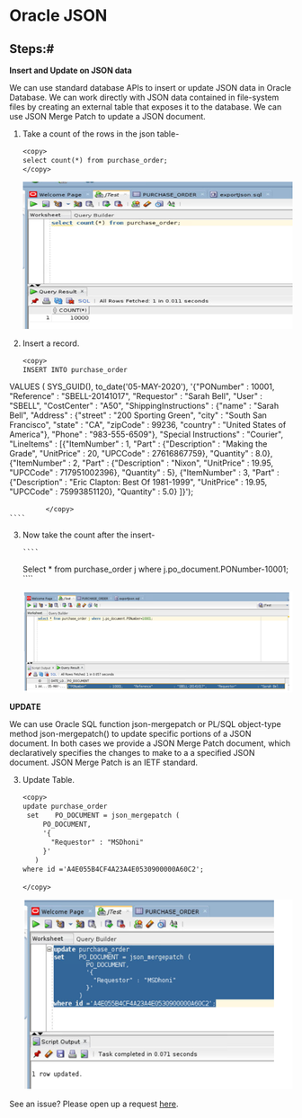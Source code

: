 
# Oracle JSON 



## Steps:#

 **Insert and Update on JSON data**

  We can use standard database APIs to insert or update JSON data in Oracle Database. We can work directly with JSON data contained in file-system files by creating an external table that exposes it to the database. We can use JSON Merge Patch to update a JSON document.


1. Take a count of the rows in the json table-
   
    ````
    <copy>
    select count(*) from purchase_order;
    </copy>
    ````
    
    ![](./images/insert_json.PNG " ")

2. Insert a record.
    
         
    ````
    <copy>
    INSERT INTO purchase_order
  VALUES (
    SYS_GUID(),
to_date('05-MAY-2020'),
    '{"PONumber"             : 10001,
      "Reference"            : "SBELL-20141017",
      "Requestor"            : "Sarah Bell",
      "User"                 : "SBELL",
      "CostCenter"           : "A50",
      "ShippingInstructions" : {"name"    : "Sarah Bell",
                  "Address" : {"street"  : "200 Sporting Green",
                              "city"    : "South San Francisco",
                              "state"   : "CA",
                              "zipCode" : 99236,
                        "country" : "United States of America"},
                        "Phone"   : "983-555-6509"},
      "Special Instructions" : "Courier",
      "LineItems"            : [{"ItemNumber" : 1,
             "Part"       : {"Description" : "Making the Grade",
                             "UnitPrice"   : 20,
                             "UPCCode"     : 27616867759},
             "Quantity"   : 8.0},
                              {"ItemNumber" : 2,
             "Part"       : {"Description" : "Nixon",
                                "UnitPrice"   : 19.95,
                                "UPCCode"     : 717951002396},
                                 "Quantity"   : 5},
                                {"ItemNumber" : 3,
          "Part"       : {"Description" : "Eric Clapton: Best Of 1981-1999",
                               "UnitPrice"   : 19.95,
                               "UPCCode"     : 75993851120},
                                 "Quantity"   : 5.0}
                                ]}');

    
             </copy>
    ````
   

3. Now take the count after the insert-

       ````
    <copy>
    Select * from purchase_order j where j.po_document.PONumber-10001;
    </copy>
    ````
    
    
    ![](./images/json_select_count1.PNG " ")
   

 
 **UPDATE**

We can use Oracle SQL function json-mergepatch or PL/SQL object-type method json-mergepatch() to update specific portions of a JSON document. In both cases we provide a JSON Merge Patch document, which declaratively specifies the changes to make to a a specified JSON document. JSON Merge Patch is an IETF standard.
 
 
3. Update Table.
      
   
    ````
    <copy>
    update purchase_order
     set    PO_DOCUMENT = json_mergepatch ( 
         PO_DOCUMENT,
         '{
           "Requestor" : "MSDhoni"
         }'
       )
    where id ='A4E055B4CF4A23A4E0530900000A60C2';

    </copy>
    ````
    
    
    ![](./images/json_lab7_6.PNG " ")



See an issue?  Please open up a request [here](https://github.com/oracle/learning-library/issues).
